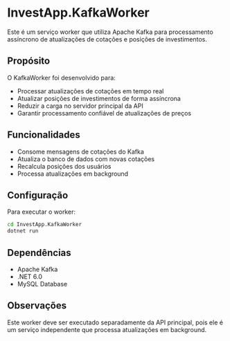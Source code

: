 # InvestApp.KafkaWorker

Este é um serviço worker que utiliza Apache Kafka para processamento assíncrono de atualizações de cotações e posições de investimentos.

## Propósito

O KafkaWorker foi desenvolvido para:
- Processar atualizações de cotações em tempo real
- Atualizar posições de investimentos de forma assíncrona
- Reduzir a carga no servidor principal da API
- Garantir processamento confiável de atualizações de preços

## Funcionalidades

- Consome mensagens de cotações do Kafka
- Atualiza o banco de dados com novas cotações
- Recalcula posições dos usuários
- Processa atualizações em background

## Configuração

Para executar o worker:

```bash
cd InvestApp.KafkaWorker
dotnet run
```

## Dependências

- Apache Kafka
- .NET 6.0
- MySQL Database

## Observações

Este worker deve ser executado separadamente da API principal, pois ele é um serviço independente que processa atualizações em background. 